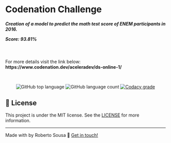 # Codenation Challenge

<h5 align="left">
<p>Creation of a model to predict the math test score of ENEM participants in 2016.</p>
<p>Score: 93.81%</p>
</h5>

 <br />

<p>For more details visit the link below: <br />
<b>https://www.codenation.dev/aceleradev/ds-online-1/</b>
</p>

 <br />
 
 <p align="center"> 
    <img alt="GitHub top language" src="https://img.shields.io/github/languages/top/robertosousa1/codenation-challenge.svg">
  
  <img alt="GitHub language count" src="https://img.shields.io/github/languages/count/robertosousa1/codenation-challenge.svg">
  
  <a href="https://www.codacy.com/app/robertosousa1/codenation-challenge?utm_source=github.com&amp;utm_medium=referral&amp;utm_content=robertosousa1/codenation-challenge&amp;utm_campaign=Badge_Grade">
    <img alt="Codacy grade" src="https://img.shields.io/codacy/grade/70c8e79c83b442278f6c276ebf117ae4.svg">
  </a>
  </p>

## [](#license):memo: License
This project is under the MIT license. See the [LICENSE](https://github.com/robertosousa1/codenation-challenge/blob/master/LICENSE) for more information.

----------

Made with by Roberto Sousa  👋  [Get in touch!](https://www.linkedin.com/in/robertosousa01/)
